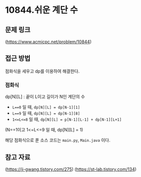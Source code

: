 # 10844.쉬운 계단 수

## 문제 링크

(https://www.acmicpc.net/problem/10844)

## 접근 방법

점화식을 세우고 dp를 이용하여 해결한다.

### 점화식

dp[N][L] : 끝이 L이고 길이가 N인 계단의 수

- `L==0` 일 때, `dp[N][L] = dp[N-1][1]`
- `L==9` 일 때, `dp[N][L] = dp[N-1][8]`
- `1<=L<=8` 일 때, `dp[N][L] = p[N-1][L-1] + dp[N-1][L+1]`

(N==1이고 1<=L<=9 일 때, dp[N][L] = 1)

해당 점화식으로 푼 소스 코드는 `main.py`, `Main.java` 이다.

## 참고 자료

(https://ji-gwang.tistory.com/275)
(https://st-lab.tistory.com/134)
